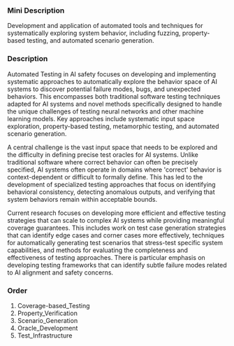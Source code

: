 ### Mini Description

Development and application of automated tools and techniques for systematically exploring system behavior, including fuzzing, property-based testing, and automated scenario generation.

### Description

Automated Testing in AI safety focuses on developing and implementing systematic approaches to automatically explore the behavior space of AI systems to discover potential failure modes, bugs, and unexpected behaviors. This encompasses both traditional software testing techniques adapted for AI systems and novel methods specifically designed to handle the unique challenges of testing neural networks and other machine learning models. Key approaches include systematic input space exploration, property-based testing, metamorphic testing, and automated scenario generation.

A central challenge is the vast input space that needs to be explored and the difficulty in defining precise test oracles for AI systems. Unlike traditional software where correct behavior can often be precisely specified, AI systems often operate in domains where 'correct' behavior is context-dependent or difficult to formally define. This has led to the development of specialized testing approaches that focus on identifying behavioral consistency, detecting anomalous outputs, and verifying that system behaviors remain within acceptable bounds.

Current research focuses on developing more efficient and effective testing strategies that can scale to complex AI systems while providing meaningful coverage guarantees. This includes work on test case generation strategies that can identify edge cases and corner cases more effectively, techniques for automatically generating test scenarios that stress-test specific system capabilities, and methods for evaluating the completeness and effectiveness of testing approaches. There is particular emphasis on developing testing frameworks that can identify subtle failure modes related to AI alignment and safety concerns.

### Order

1. Coverage-based_Testing
2. Property_Verification
3. Scenario_Generation
4. Oracle_Development
5. Test_Infrastructure
